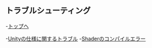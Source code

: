 ## トラブルシューティング

-[トップへ](./../)

-[Unityの仕様に関するトラブル](./unity_bug.md)
-[Shaderのコンパイルエラー](./shader_compile_error.md)